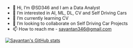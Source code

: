 - 👋 Hi, I’m @SD346 and I am a Data Analyst
- 👀 I’m interested in AI, ML, DL, CV and Self Driving Cars
- 🌱 I’m currently learning CV
- 💞️ I’m looking to collaborate on Self Driving Car Projects
- 📫 How to reach me - sayantan346@gmail.com

[![Sayantan's GitHub stats](https://github-readme-stats.vercel.app/api?username=sd346)](https://github.com/sd346/github-readme-stats)

<!---
SD346/SD346 is a ✨ special ✨ repository because its `README.md` (this file) appears on your GitHub profile.
You can click the Preview link to take a look at your changes.
--->

